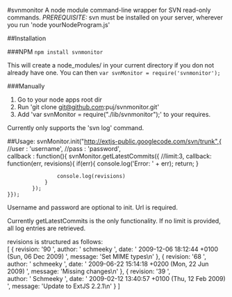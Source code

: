 #svnmonitor
A node module command-line wrapper for SVN read-only commands.
_PREREQUISITE:_ svn must be installed on your server, wherever you run 'node yourNodeProgram.js'


##Installation

###NPM
`npm install svnmonitor`

This will create a node_modules/ in your current directory if you don not already have one.
You can then `var svnMonitor = require('svnmonitor');`

###Manually

1. Go to your node apps root dir
2. Run 'git clone git@github.com:puj/svnmonitor.git'
3. Add  'var svnMonitor = require("./lib/svnmonitor");' to your requires.

Currently only supports the 'svn log' command.


##Usage:
	svnMonitor.init("http://extjs-public.googlecode.com/svn/trunk",{
		//user : 'username',
		//pass : 'password',	
		callback : function(){
			svnMonitor.getLatestCommits({
				//limit:3,
				callback: function(err, revisions){
					if(err){
						console.log('Error: ' + err);
						return;
					}

					console.log(revisions)
				}
			});
	}});

Username and password are optional to init. 
Url is required.

Currently getLatestCommits is the only functionality. 
If no limit is provided, all log entries are retrieved.


revisions is structured as follows:  
	[ { revision: '90 ', 
	    author: ' schmeeky ', 
	    date: ' 2009-12-06 18:12:44 +0100 (Sun, 06 Dec 2009) ', 
	    message: 'Set MIME types\n' }, 
	  { revision: '68 ', 
	    author: ' schmeeky ', 
	    date: ' 2009-06-22 15:14:18 +0200 (Mon, 22 Jun 2009) ', 
	    message: 'Missing changes\n' }, 
	  { revision: '39 ',  
	    author: ' Schmeeky ', 
	    date: ' 2009-02-12 13:40:57 +0100 (Thu, 12 Feb 2009) ', 
	    message: 'Update to ExtJS 2.2.1\n' } ] 



